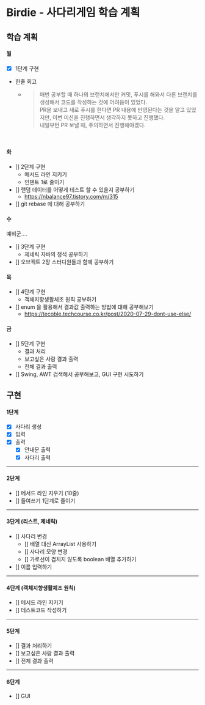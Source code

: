 # Birdie - 사다리게임 학습 계획

## 학습 계획
#### 월
- [x] 1단계 구현

- 한줄 회고 
  - > 매번 공부할 때 하나의 브랜치에서만 커밋, 푸시를 해와서 다른 브랜치를 생성해서 코드를 작성하는 것에 어려움이 있었다.   
     PR을 보내고 새로 푸시를 한다면 PR 내용에 반영된다는 것을 알고 있었지만, 이번 미션을 진행하면서 생각하지 못하고 진행했다.    
     내일부턴 PR 보낼 때, 주의하면서 진행해야겠다.     
  
    <br>
#### 화
- [] 2단계 구현
  - 메서드 라인 지키기
  - 인덴트 1로 줄이기
- [] 랜덤 데이터를 어떻게 테스트 할 수 있을지 공부하기 
  - https://nbalance97.tistory.com/m/315
- [] git rebase 에 대해 공부하기 

#### 수
예비군....
- [] 3단계 구현 
  - 제네릭 자바의 정석 공부하기
- [] 오브젝트 2장 스터디원들과 함께 공부하기   

#### 목
- [] 4단계 구현 
  - 객체지향생활체조 원칙 공부하기 
- [] enum 을 활용해서 결과값 출력하는 방법에 대해 공부해보기
  - https://tecoble.techcourse.co.kr/post/2020-07-29-dont-use-else/  

#### 금
- [] 5단계 구현
  - 결과 처리
  - 보고싶은 사람 결과 출력 
  - 전체 결과 출력 
- [] Swing, AWT 검색해서 공부해보고, GUI 구현 시도하기



## 구현   

#### 1단계  
- [x] 사다리 생성
- [x] 입력
- [x] 출력 
  - [x] 안내문 출력 
  - [x] 사다리 출력  
  
---  

#### 2단계    

- [] 메서드 라인 지우기 (10줄)
- [] 들여쓰기 1단계로 줄이기   

---

#### 3단계 (리스트, 제네릭)  
- [] 사다리 변경
  - [] 배열 대신 ArrayList 사용하기
  - [] 사다리 모양 변경 
  - [] 가로선이 겹치지 않도록 boolean 배열 추가하기 
- [] 이름 입력하기  

---
#### 4단계 (객체지향생활체조 원칙)
- [] 메서드 라인 지키기
- [] 테스트코드 작성하기
---
#### 5단계
- [] 결과 처리하기
- [] 보고싶은 사람 결과 출력
- [] 전체 결과 출력  
---
#### 6단계
- [] GUI
